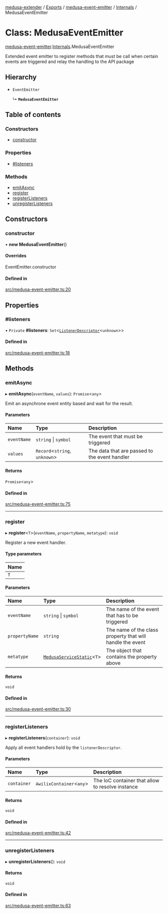 [medusa-extender](../README.md) / [Exports](../modules.md) / [medusa-event-emitter](../modules/medusa_event_emitter.md) / [Internals](../modules/medusa_event_emitter.Internals.md) / MedusaEventEmitter

# Class: MedusaEventEmitter

[medusa-event-emitter](../modules/medusa_event_emitter.md).[Internals](../modules/medusa_event_emitter.Internals.md).MedusaEventEmitter

Extended event emitter to register methods that must be call when certain events are triggered and relay the handling to the API package

## Hierarchy

- `EventEmitter`

  ↳ **`MedusaEventEmitter`**

## Table of contents

### Constructors

- [constructor](medusa_event_emitter.Internals.MedusaEventEmitter.md#constructor)

### Properties

- [#listeners](medusa_event_emitter.Internals.MedusaEventEmitter.md##listeners)

### Methods

- [emitAsync](medusa_event_emitter.Internals.MedusaEventEmitter.md#emitasync)
- [register](medusa_event_emitter.Internals.MedusaEventEmitter.md#register)
- [registerListeners](medusa_event_emitter.Internals.MedusaEventEmitter.md#registerlisteners)
- [unregisterListeners](medusa_event_emitter.Internals.MedusaEventEmitter.md#unregisterlisteners)

## Constructors

### constructor

• **new MedusaEventEmitter**()

#### Overrides

EventEmitter.constructor

#### Defined in

[src/medusa-event-emitter.ts:20](https://github.com/adrien2p/medusa-extender/blob/c135947/src/medusa-event-emitter.ts#L20)

## Properties

### #listeners

• `Private` **#listeners**: `Set`<[`ListenerDescriptor`](../modules/medusa_event_emitter.Internals.md#listenerdescriptor)<`unknown`\>\>

#### Defined in

[src/medusa-event-emitter.ts:18](https://github.com/adrien2p/medusa-extender/blob/c135947/src/medusa-event-emitter.ts#L18)

## Methods

### emitAsync

▸ **emitAsync**(`eventName`, `values`): `Promise`<`any`\>

Emit an asynchrone event entity based and wait for the result.

#### Parameters

| Name | Type | Description |
| :------ | :------ | :------ |
| `eventName` | `string` \| `symbol` | The event that must be triggered |
| `values` | `Record`<`string`, `unknown`\> | The data that are passed to the event handler |

#### Returns

`Promise`<`any`\>

#### Defined in

[src/medusa-event-emitter.ts:75](https://github.com/adrien2p/medusa-extender/blob/c135947/src/medusa-event-emitter.ts#L75)

___

### register

▸ **register**<`T`\>(`eventName`, `propertyName`, `metatype`): `void`

Register a new event handler.

#### Type parameters

| Name |
| :------ |
| `T` |

#### Parameters

| Name | Type | Description |
| :------ | :------ | :------ |
| `eventName` | `string` \| `symbol` | The name of the event that has to be triggered |
| `propertyName` | `string` | The name of the class property that will handle the event |
| `metatype` | [`MedusaServiceStatic`](../interfaces/types.MedusaServiceStatic.md)<`T`\> | The object that contains the property above |

#### Returns

`void`

#### Defined in

[src/medusa-event-emitter.ts:30](https://github.com/adrien2p/medusa-extender/blob/c135947/src/medusa-event-emitter.ts#L30)

___

### registerListeners

▸ **registerListeners**(`container`): `void`

Apply all event handlers hold by the `listenerDescriptor`.

#### Parameters

| Name | Type | Description |
| :------ | :------ | :------ |
| `container` | `AwilixContainer`<`any`\> | The IoC container that allow to resolve instance |

#### Returns

`void`

#### Defined in

[src/medusa-event-emitter.ts:42](https://github.com/adrien2p/medusa-extender/blob/c135947/src/medusa-event-emitter.ts#L42)

___

### unregisterListeners

▸ **unregisterListeners**(): `void`

#### Returns

`void`

#### Defined in

[src/medusa-event-emitter.ts:63](https://github.com/adrien2p/medusa-extender/blob/c135947/src/medusa-event-emitter.ts#L63)
